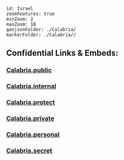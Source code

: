 
```leaflet
id: Israel
zoomFeatures: true 
minZoom: 2 
maxZoom: 18
geojsonFolder: ./Calabria/
markerFolder: ./Calabria//
```



## Confidential Links & Embeds: 

### [Calabria.public](/_public/\Earth\Continent\Europe\Europe~South\Italy\regions~ItalyCalabria.public.md) 

### [Calabria.internal](/_internal/\Earth\Continent\Europe\Europe~South\Italy\regions~ItalyCalabria.internal.md) 

### [Calabria.protect](/_protect/\Earth\Continent\Europe\Europe~South\Italy\regions~ItalyCalabria.protect.md) 

### [Calabria.private](/_private/\Earth\Continent\Europe\Europe~South\Italy\regions~ItalyCalabria.private.md) 

### [Calabria.personal](/_personal/\Earth\Continent\Europe\Europe~South\Italy\regions~ItalyCalabria.personal.md) 

### [Calabria.secret](/_secret/\Earth\Continent\Europe\Europe~South\Italy\regions~ItalyCalabria.secret.md)

